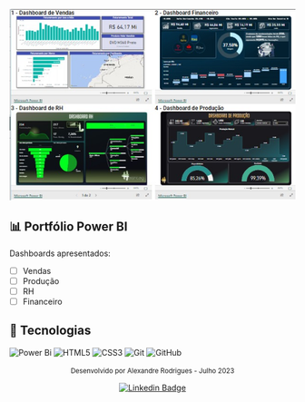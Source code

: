 
<p align="center">
 <img src="preview.jpeg" alt="Demonstração do projeto" widht="100%" />
</p>

## 📊 Portfólio Power BI
Dashboards apresentados:
- [ ] Vendas
- [ ] Produção
- [ ] RH
- [ ] Financeiro

## 🚀 Tecnologias

![Power Bi](https://img.shields.io/badge/power_bi-F2C811?style=for-the-badge&logo=powerbi&logoColor=black) ![HTML5](https://img.shields.io/badge/html5-%23E34F26.svg?style=for-the-badge&logo=html5&logoColor=white) ![CSS3](https://img.shields.io/badge/css3-%231572B6.svg?style=for-the-badge&logo=css3&logoColor=white) ![Git](https://img.shields.io/badge/git-%23F05033.svg?style=for-the-badge&logo=git&logoColor=white) ![GitHub](https://img.shields.io/badge/github-%23121011.svg?style=for-the-badge&logo=github&logoColor=white)

<div align="center">
  <small>Desenvolvido por Alexandre Rodrigues - Julho 2023</small>

  [![Linkedin Badge](https://img.shields.io/badge/-Alexandre%20Rodrigues-6633cc?style=flat-square&logo=Linkedin&logoColor=white&link=https://www.linkedin.com/in/alexandrerodriguesd/)](https://www.linkedin.com/in/alexandrerodriguesd/) 
</div>
